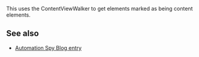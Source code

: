 This uses the ContentViewWalker to get elements marked as being content elements.

## See also
* [Automation Spy Blog entry](http://www.automationspy.com/post-25_12_2014.html)